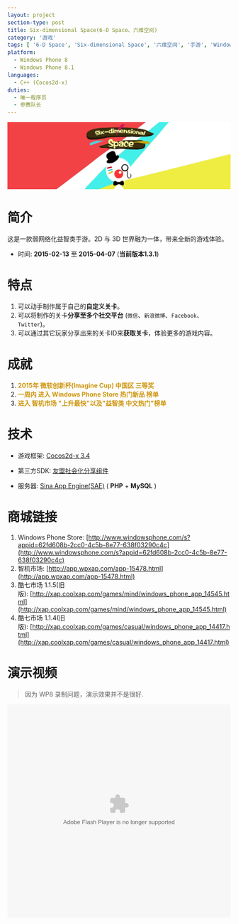 ```yaml
---
layout: project
section-type: post
title: Six-dimensional Space(6-D Space、六维空间)
category: '游戏'
tags: [ '6-D Space', 'Six-dimensional Space', '六维空间', '手游', 'Windows Phone', 'Cocos2d-x', 'Imagine Cup' ]
platform:
  - Windows Phone 8
  - Windows Phone 8.1
languages:
  - C++ (Cocos2d-x)
duties:
  - 唯一程序员
  - 参赛队长
---
```


![/img/post/WorksSample-6D-Space.jpg](/img/post/WorksSample-6D-Space.jpg)

# 简介

这是一款弱网络化益智类手游。2D 与 3D 世界融为一体，带来全新的游戏体验。

- 时间: **2015-02-13** 至 **2015-04-07** (**当前版本1.3.1**)

# 特点

1. 可以动手制作属于自己的**自定义关卡**。
2. 可以将制作的关卡**分享至多个社交平台** (`微信`、`新浪微博`、`Facebook`、`Twitter`)。
3. 可以通过其它玩家分享出来的关卡ID来**获取关卡**，体验更多的游戏内容。

# 成就

1.  **<span style="color: #CD950C">2015年 微软创新杯(Imagine Cup) 中国区 三等奖</span>**
2.  **<span style="color: #CD950C">一周内 进入 Windows Phone Store 热门新品 榜单</span>**
3.  **<span style="color: #CD950C">进入 智机市场 "上升最快"以及"益智类 中文热门"榜单</span>**

# 技术

- 游戏框架: [Cocos2d-x 3.4](http://cn.cocos2d-x.org/)

- 第三方SDK: [友盟社会化分享组件](http://www.umeng.com/social)

- 服务器: [Sina App Engine(SAE)](http://sae.sina.com.cn/) ( **PHP** + **MySQL** )

<!-- more -->

# 商城链接

1.  Windows Phone Store: [http://www.windowsphone.com/s?appid=62fd608b-2cc0-4c5b-8e77-638f03290c4c](http://www.windowsphone.com/s?appid=62fd608b-2cc0-4c5b-8e77-638f03290c4c)
2.  智机市场: [http://app.wpxap.com/app-15478.html](http://app.wpxap.com/app-15478.html)
3.  酷七市场 1.1.5(旧版): [http://xap.coolxap.com/games/mind/windows_phone_app_14545.html](http://xap.coolxap.com/games/mind/windows_phone_app_14545.html)
4.  酷七市场 1.1.4(旧版): [http://xap.coolxap.com/games/casual/windows_phone_app_14417.html](http://xap.coolxap.com/games/casual/windows_phone_app_14417.html)

# 演示视频

> 因为 WP8 录制问题，演示效果并不是很好.

<center><embed src="http://player.youku.com/player.php/sid/XMTI4MTAxMzUyOA==/v.swf" allowFullScreen="true" quality="high" width="100%" height="480" align="middle" allowScriptAccess="always" type="application/x-shockwave-flash"></embed></center>
